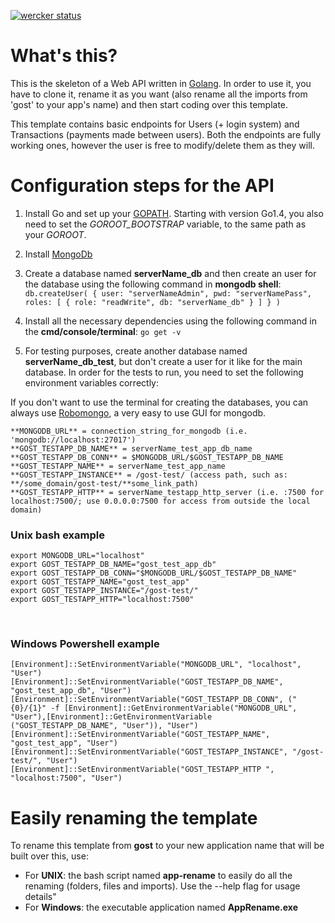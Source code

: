 [![wercker status](https://app.wercker.com/status/312eae746a4c0e7d1198a007e5355122/m "wercker status")](https://app.wercker.com/project/bykey/312eae746a4c0e7d1198a007e5355122)

# What's this?

This is the skeleton of a Web API written in [Golang](https://golang.org). In order to use it, you have to clone it, rename it as you want (also rename all the imports from 'gost' to your app's name) and then start coding over this template.

This template contains basic endpoints for Users (+ login system) and Transactions (payments made between users). Both the endpoints are fully working ones, however the user is free to modify/delete them as they will. 

# Configuration steps for the API

1. Install Go and set up your [GOPATH](http://golang.org/doc/code.html#GOPATH). Starting with version Go1.4, you also need to set the *GOROOT_BOOTSTRAP* variable, to the same path as your *GOROOT*.

2. Install [MongoDb](https://scotch.io/tutorials/an-introduction-to-mongodb#installation-and-running-mongodb)

3. Create a database named __serverName_db__ and then create an user for the database using the following command in **mongodb shell**:
	`db.createUser( { user: "serverNameAdmin", pwd: "serverNamePass", roles: [ { role: "readWrite", db: "serverName_db" } ] } )`

4. Install all the necessary dependencies using the following command in the **cmd/console/terminal**:
	`go get -v`

5. For testing purposes, create another database named __serverName_db_test__, but don't create a user for it like for the main database.
In order for the tests to run, you need to set the following environment variables correctly:

If you don't want to use the terminal for creating the databases, you can always use [Robomongo](http://robomongo.org), a very easy to use GUI for mongodb.

	**MONGODB_URL** = connection_string_for_mongodb (i.e. 'mongodb://localhost:27017')
	**GOST_TESTAPP_DB_NAME** = serverName_test_app_db_name
	**GOST_TESTAPP_DB_CONN** = $MONGODB_URL/$GOST_TESTAPP_DB_NAME
	**GOST_TESTAPP_NAME** = serverName_test_app_name
	**GOST_TESTAPP_INSTANCE** = /gost-test/ (access path, such as: **/some_domain/gost-test/**some_link_path)
	**GOST_TESTAPP_HTTP** = serverName_testapp_http_server (i.e. :7500 for localhost:7500/; use 0.0.0.0:7500 for access from outside the local domain)

### Unix bash example
	export MONGODB_URL="localhost"
    export GOST_TESTAPP_DB_NAME="gost_test_app_db"
    export GOST_TESTAPP_DB_CONN="$MONGODB_URL/$GOST_TESTAPP_DB_NAME"
    export GOST_TESTAPP_NAME="gost_test_app"
    export GOST_TESTAPP_INSTANCE="/gost-test/"
    export GOST_TESTAPP_HTTP="localhost:7500"

<br/>

### Windows Powershell example
	[Environment]::SetEnvironmentVariable("MONGODB_URL", "localhost", "User")
	[Environment]::SetEnvironmentVariable("GOST_TESTAPP_DB_NAME", "gost_test_app_db", "User")
	[Environment]::SetEnvironmentVariable("GOST_TESTAPP_DB_CONN", ("{0}/{1}" -f [Environment]::GetEnvironmentVariable("MONGODB_URL", "User"),[Environment]::GetEnvironmentVariable	("GOST_TESTAPP_DB_NAME", "User")), "User")
	[Environment]::SetEnvironmentVariable("GOST_TESTAPP_NAME", "gost_test_app", "User")
	[Environment]::SetEnvironmentVariable("GOST_TESTAPP_INSTANCE", "/gost-test/", "User")
	[Environment]::SetEnvironmentVariable("GOST_TESTAPP_HTTP ", "localhost:7500", "User")

# Easily renaming the template

To rename this template from __gost__ to your new application name that will be built over this, use: 
- For **UNIX**: the bash script named __app-rename__ to easily do all the renaming (folders, files and imports). Use the --help flag for usage details"
- For **Windows**: the executable application named __AppRename.exe__
